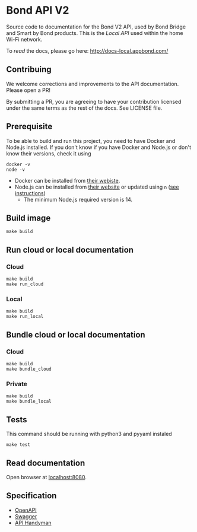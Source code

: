 # Bond API V2

Source code to documentation for the Bond V2 API, used by Bond Bridge and Smart by Bond products. This is the _Local API_ used within the home Wi-Fi network.

To *read* the docs, please go here: http://docs-local.appbond.com/

## Contribuing

We welcome corrections and improvements to the API documentation. Please open a PR!

By submitting a PR, you are agreeing to have your contribution licensed under the same terms as the rest of the docs. See LICENSE file.

## Prerequisite

To be able to build and run this project, you need to have Docker and Node.js installed.
If you don't know if you have Docker and Node.js or don't know their versions, check it using
```
docker -v
node -v
```

* Docker can be installed from [their webiste](https://www.docker.com/products/docker-desktop).
* Node.js can be installed from [their website](https://nodejs.org/en/download/) or updated using `n` ([see instructions](https://nodejs.org/en/download/package-manager/#n))
  * The minimum Node.js required version is 14.

## Build image

```
make build
```

## Run cloud or local documentation

### Cloud

```
make build
make run_cloud
```

### Local

```
make build
make run_local
```

## Bundle cloud or local documentation

### Cloud

```
make build
make bundle_cloud
```

### Private

```
make build
make bundle_local
```

## Tests

This command should be running with python3 and pyyaml instaled


```
make test
```


## Read documentation

Open browser at [localhost:8080](http://localhost:8080).

## Specification

- [OpenAPI](https://github.com/OAI/OpenAPI-Specification)
- [Swagger](https://swagger.io/docs/specification/about/)
- [API Handyman](https://apihandyman.io/the-story-behind-the-design-of-everyday-apis-book/)
